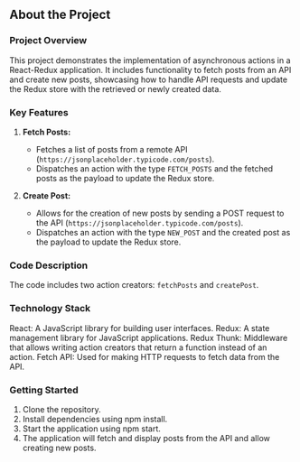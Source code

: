 
## About the Project

### Project Overview

This project demonstrates the implementation of asynchronous actions in a React-Redux application. It includes functionality to fetch posts from an API and create new posts, showcasing how to handle API requests and update the Redux store with the retrieved or newly created data.

### Key Features

1. **Fetch Posts:**
   - Fetches a list of posts from a remote API (`https://jsonplaceholder.typicode.com/posts`).
   - Dispatches an action with the type `FETCH_POSTS` and the fetched posts as the payload to update the Redux store.

2. **Create Post:**
   - Allows for the creation of new posts by sending a POST request to the API (`https://jsonplaceholder.typicode.com/posts`).
   - Dispatches an action with the type `NEW_POST` and the created post as the payload to update the Redux store.

### Code Description

The code includes two action creators: `fetchPosts` and `createPost`.

### Technology Stack
React: A JavaScript library for building user interfaces.
Redux: A state management library for JavaScript applications.
Redux Thunk: Middleware that allows writing action creators that return a function instead of an action.
Fetch API: Used for making HTTP requests to fetch data from the API.

### Getting Started
1. Clone the repository.
2. Install dependencies using npm install.
3. Start the application using npm start.
4. The application will fetch and display posts from the API and allow creating new posts.



